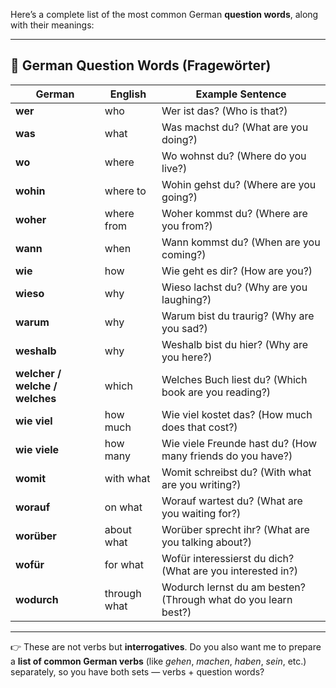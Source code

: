 Here’s a complete list of the most common German **question words**, along with their meanings:

---

## 📌 German Question Words (Fragewörter)

| German                         | English      | Example Sentence                                               |
| ------------------------------ | ------------ | -------------------------------------------------------------- |
| **wer**                        | who          | Wer ist das? (Who is that?)                                    |
| **was**                        | what         | Was machst du? (What are you doing?)                           |
| **wo**                         | where        | Wo wohnst du? (Where do you live?)                             |
| **wohin**                      | where to     | Wohin gehst du? (Where are you going?)                         |
| **woher**                      | where from   | Woher kommst du? (Where are you from?)                         |
| **wann**                       | when         | Wann kommst du? (When are you coming?)                         |
| **wie**                        | how          | Wie geht es dir? (How are you?)                                |
| **wieso**                      | why          | Wieso lachst du? (Why are you laughing?)                       |
| **warum**                      | why          | Warum bist du traurig? (Why are you sad?)                      |
| **weshalb**                    | why          | Weshalb bist du hier? (Why are you here?)                      |
| **welcher / welche / welches** | which        | Welches Buch liest du? (Which book are you reading?)           |
| **wie viel**                   | how much     | Wie viel kostet das? (How much does that cost?)                |
| **wie viele**                  | how many     | Wie viele Freunde hast du? (How many friends do you have?)     |
| **womit**                      | with what    | Womit schreibst du? (With what are you writing?)               |
| **worauf**                     | on what      | Worauf wartest du? (What are you waiting for?)                 |
| **worüber**                    | about what   | Worüber sprecht ihr? (What are you talking about?)             |
| **wofür**                      | for what     | Wofür interessierst du dich? (What are you interested in?)     |
| **wodurch**                    | through what | Wodurch lernst du am besten? (Through what do you learn best?) |

---

👉 These are not verbs but **interrogatives**.
Do you also want me to prepare a **list of common German verbs** (like *gehen*, *machen*, *haben*, *sein*, etc.) separately, so you have both sets — verbs + question words?
